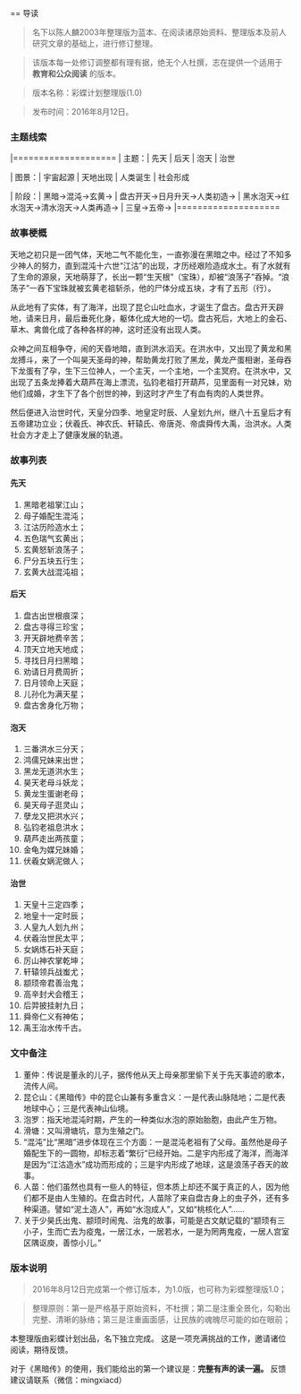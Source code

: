 == 导读

> 名下以陈人麟2003年整理版为蓝本、在阅读诸原始资料、整理版本及前人研究文章的基础上，进行修订整理。

> 该版本每一处修订调整都有理有据，绝无个人杜撰，志在提供一个适用于 **教育和公众阅读** 的版本。

> 版本名称：彩蝶计划整理版(1.0)

> 发布时间：2016年8月12日。

### 主题线索
|====================
| 主题：| 先天 | 后天 | 泡天 |  治世

|  图景：| 宇宙起源 | 天地出现 | 人类诞生 | 社会形成

|  阶段：| 黑暗->混沌->玄黄-> | 盘古开天->日月升天->人类初造->  | 黑水泡天->红水泡天->清水泡天->人类再造-> | 三皇->五帝->
|====================


### 故事梗概

天地之初只是一团气体，天地二气不能化生，一直弥漫在黑暗之中。经过了不知多少神人的努力，直到混沌十六世“江沽”的出现，才历经艰险造成水土。有了水就有了生命的源泉，天地萌芽了，长出一颗“生天根”（宝珠），却被“浪荡子”吞掉。“浪荡子”一吞下宝珠就被玄黄老祖斩杀，他的尸体分成五块，才有了五形（行）。

从此地有了实体，有了海洋，出现了昆仑山吐血水，才诞生了盘古。盘古开天辟地，请来日月，最后垂死化身，躯体化成大地的一切。盘古死后，大地上的金石、草木、禽兽化成了各种各样的神，这时还没有出现人类。

众神之间互相争夺，闹的天昏地暗，直到洪水滔天。在洪水中，又出现了黄龙和黑龙搏斗，来了一个叫昊天圣母的神，帮助黄龙打败了黑龙，黄龙产蛋相谢，圣母吞下龙蛋有了孕，生下三位神人，一个主天，一个主地，一个主冥府。在洪水中，又出现了五条龙捧着大葫芦在海上漂流，弘钧老祖打开葫芦，见里面有一对兄妹，劝他们成婚，才生下了各个创世的神，到这时才产生了有血有肉的人类世界。

然后便进入治世时代，天皇分四季、地皇定时辰、人皇划九州，继八十五皇后才有五帝建功立业；伏羲氏、神农氏、轩辕氏、帝唐尧、帝虞舜传大禹，治洪水。人类社会方才走上了健康发展的轨道。

### 故事列表

#### 先天
1. 黑暗老祖掌江山；
2. 母子婚配生混沌；
3. 江沽历险造水土；
4. 五色瑞气玄黄出；
5. 玄黄怒斩浪荡子；
6. 尸分五块五行生；
7. 玄黄大战混沌祖；

#### 后天
1. 盘古出世根痕深；
2. 盘古寻得三珍宝；
3. 开天辟地费辛苦；
4. 顶天立地天地成；
5. 寻找日月扫黑暗；
6. 劝请日月费周折；
7. 日月领命上天庭；
8. 儿孙化为满天星；
9. 盘古舍身化万物；

#### 泡天
1. 三番洪水三分天；
2. 鸿儒兄妹来出世；
3. 黑龙无道洪水生；
4. 昊天老母斗妖龙；
5. 黄龙生蛋谢老母；
6. 昊天母子逛灵山；
7. 孽龙又把洪水兴；
8. 弘钧老祖息洪水；
9. 葫芦走出两孩童；
10. 金龟为媒兄妹婚；
11. 伏羲女娲泥做人；

#### 治世
1. 天皇十三定四季；
2. 地皇十一定时辰；
3. 人皇九人划九州；
4. 伏羲治世民太平；
5. 女娲炼石补天庭；
6. 厉山神农掌乾坤；
7. 轩辕领兵战蚩尤；
8. 颛顼帝君善治鬼；
9. 高辛封犬会稽王；
10. 后羿披挂射九日；
11. 舜帝仁义有神佑；
12. 禹王治水传千古。

### 文中备注

1. 董仲：传说是董永的儿子，据传他从天上母亲那里偷下关于先天事迹的歌本，流传人间。
2. 昆仑山：《黑暗传》中的昆仑山兼有多重含义：一是代表山脉陆地；二是代表地球中心；三是代表神山仙境。
3. 泡罗：指天地混沌时期，产生的一种类似水泡的原始胎胞，由此产生万物。
4. 滑塘：又叫滑塘坑，意为生殖之门。
5. “混沌”比“黑暗”进步体现在三个方面：一是混沌老祖有了父母。虽然他是母子婚配生下的一圆物，却标志着“繁衍”已经开始。二是宇内形成了海洋，而海洋是因为“江沽造水”成功而形成的；三是宇内形成了地球，这是浪荡子吞天的故事。
6. 人苗：他们虽然也具有一些人的特征，但本质上却还不属于真正的人，因为他们都不是由人生殖的。在盘古时代，人苗除了来自盘古身上的虫子外，还有多种渠道。譬如“泥土造人”，再如“水泡成人”，又如“桃核化人”……
7. 关于少昊氏出鬼、颛顼时闹鬼、治鬼的故事，可能是古文献记载的“颛顼有三小子，生而亡去为疫鬼，一居江水，一居若水，一是为罔两鬼疫，一居人宫室区隅讴庾，善惊小儿。”

### 版本说明

> 2016年8月12日完成第一个修订版本，为1.0版，也可称为彩蝶整理版1.0；

> 整理原则：第一是严格基于原始资料，不杜撰；第二是注重全景化，勾勒出完整、清晰的脉络；第三是注重画面感，让民族的魂魄尽可能的如在眼前；

本整理版由彩蝶计划出品，名下独立完成。 这是一项充满挑战的工作，邀请诸位阅读，期待反馈。

对于《黑暗传》的使用，我们能给出的第一个建议是：**完整有声的读一遍。** 反馈建议请联系（微信：mingxiacd）
